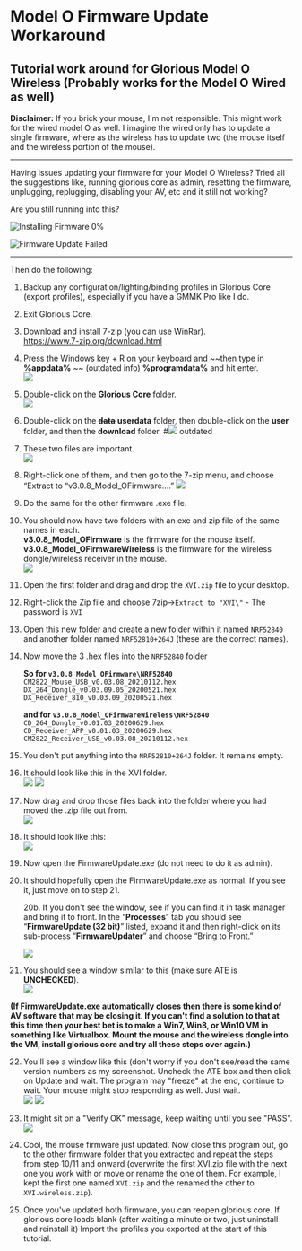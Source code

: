 # Model O Firmware Update Workaround
Tutorial work around for Glorious Model O Wireless (Probably works for the Model O Wired as well)
-------------------------------------------------------------------------------------------------
**Disclaimer:** If you brick your mouse, I'm not responsible. This might work for the wired model O as well. I imagine the wired only has to update a single firmware, where as the wireless has to update two (the mouse itself and the wireless portion of the mouse).

--------------------------------------------------------------------------

Having issues updating your firmware for your Model O Wireless? Tried all the suggestions like, running glorious core as admin, resetting the firmware, unplugging, replugging, disabling your AV, etc and it still not working?

Are you still running into this?

![Installing Firmware 0%](https://i.imgur.com/4I4ymfo.png)

![Firmware Update Failed](https://i.imgur.com/6WRMV1E.png)

-------------------------------------------------------------------------
Then do the following:

1. Backup any configuration/lighting/binding profiles in Glorious Core (export profiles), especially if you have a GMMK Pro like I do.    

2. Exit Glorious Core.   

3. Download and install 7-zip (you can use WinRar).    
https://www.7-zip.org/download.html

4. Press the Windows key + R on your keyboard and ~~then type in **%appdata%** ~~ (outdated info) **%programdata%** and hit enter.    
![](https://i.imgur.com/zAe2oIg.png)

5. Double-click on the **Glorious Core** folder.    
![](https://i.imgur.com/8KFW9u9.png)

6. Double-click on the ~~**data**~~ **userdata** folder, then double-click on the **user** folder, and then the **download** folder.
#~~![](https://i.imgur.com/F3EhuHn.png)~~ outdated

7. These two files are important.    
![](https://i.imgur.com/WxdSh9x.png)

8. Right-click one of them, and then go to the 7-zip menu, and choose “Extract to “v3.0.8_Model_OFirmware….”
![](https://i.imgur.com/HLXeYhq.png)

9. Do the same for the other firmware .exe file.

10. You should now have two folders with an exe and zip file of the same names in each.  
**v3.0.8_Model_OFirmware** is the firmware for the mouse itself.     
**v3.0.8_Model_OFirmwareWireless** is the firmware for the wireless dongle/wireless receiver in the mouse.    
![](https://i.imgur.com/dTcewnp.png)

11. Open the first folder and drag and drop the `XVI.zip` file to your desktop.  

12. Right-click the Zip file and choose 7zip->`Extract to "XVI\"` - The password is `XVI`  

13. Open this new folder and create a new folder within it named `NRF52840` and another folder named `NRF52810+264J` (these are the correct names).  

14. Now move the 3 .hex files into the `NRF52840` folder  

    **So for `v3.0.8_Model_OFirmware\NRF52840`**  
        ```CM2822_Mouse_USB_v0.03.08_20210112.hex```  
        ```DX_264_Dongle_v0.03.09.05_20200521.hex```  
        ```DX_Receiver_810_v0.03.09_20200521.hex```  

    **and for `v3.0.8_Model_OFirmwareWireless\NRF52840`**  
        ```CD_264_Dongle_v0.01.03_20200629.hex```  
        ```CD_Receiver_APP_v0.01.03_20200629.hex```  
        ```CM2822_Receiver_USB_v0.03.08_20210112.hex```  


15. You don't put anything into the `NRF52810+264J` folder. It remains empty.  

16. It should look like this in the XVI folder.  
![](https://i.imgur.com/LkhUth7.png)
![](https://i.imgur.com/3sXgZSV.png)

17. Now drag and drop those files back into the folder where you had moved the .zip file out from.  
![](https://i.imgur.com/6Gag0qm.png)

18. It should look like this:  
![](https://i.imgur.com/YPo7c7k.png)

19. Now open the FirmwareUpdate.exe (do not need to do it as admin).  

20. It should hopefully open the FirmwareUpdate.exe as normal. If you see it, just move on to step 21. 

	20b. If you don't see the window, see if you can find it in task manager and bring it to front.  In the “**Processes**” tab you should see “**FirmwareUpdate (32 bit)**” listed, expand it and then right-click on its sub-process “**FirmwareUpdater**” and choose “Bring to Front.”

	![](https://i.imgur.com/RSjgrmV.png)

21. You should see a window similar to this (make sure ATE is **UNCHECKED**).  
![](https://i.imgur.com/Jkc5NdT.png)

**(If FirmwareUpdate.exe automatically closes then there is some kind of AV software that may be closing it. If you can't find a solution to that at this time then your best bet is to make a Win7, Win8, or Win10 VM in something like Virtualbox. Mount the mouse and the wireless dongle into the VM, install glorious core and try all these steps over again.)**

22. You'll see a window like this (don't worry if you don't see/read the same version numbers as my screenshot. Uncheck the ATE box and then click on Update and wait. The program may "freeze" at the end, continue to wait. Your mouse might stop responding as well. Just wait.    
![](https://i.imgur.com/Jkc5NdT.png)
![](https://i.imgur.com/PotsPIU.png)

23. It might sit on a "Verify OK" message, keep waiting until you see "PASS".    
![](https://i.imgur.com/ZyjkZ1G.png)

24. Cool, the mouse firmware just updated. Now close this program out, go to the other firmware folder that you extracted and repeat the steps from step 10/11 and onward (overwrite the first XVI.zip file with the next one you work with or move or rename the one of them. For example, I kept the first one named `XVI.zip` and the renamed the other to `XVI.wireless.zip`).

25. Once you've updated both firmware, you can reopen glorious core. If glorious core loads blank (after waiting a minute or two, just uninstall and reinstall it) Import the profiles you exported at the start of this tutorial.
